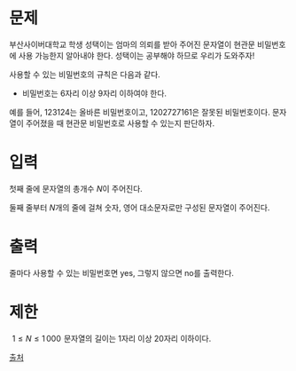# 문제

부산사이버대학교 학생 성택이는 엄마의 의뢰를 받아 주어진 문자열이 현관문 비밀번호에 사용 가능한지 알아내야 한다. 성택이는 공부해야 하므로 우리가 도와주자!

사용할 수 있는 비밀번호의 규칙은 다음과 같다.

- 비밀번호는 6자리 이상 9자리 이하여야 한다.

예를 들어, 123124는 올바른 비밀번호이고, 1202727161은 잘못된 비밀번호이다. 문자열이 주어졌을 때 현관문 비밀번호로 사용할 수 있는지 판단하자.

# 입력

첫째 줄에 문자열의 총개수 
$N$이 주어진다.

둘째 줄부터 
$N$개의 줄에 걸쳐 숫자, 영어 대소문자로만 구성된 문자열이 주어진다.

# 출력

줄마다 사용할 수 있는 비밀번호면 yes, 그렇지 않으면 no를 출력한다.

# 제한
 
$1\leq N \leq 1\,000$ 
문자열의 길이는 1자리 이상 20자리 이하이다.

[출처](https://www.acmicpc.net/problem/25372)
